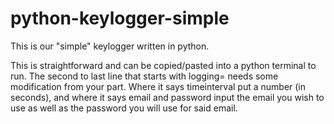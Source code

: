 # python-keylogger-simple

This is our "simple" keylogger written in python.

This is straightforward and can be copied/pasted into a python terminal to run.
The second to last line that starts with logging= needs some modification from your part. Where it says timeinterval put a number (in seconds), and where it says email and password input the email you wish to use as well as the password you will use for said email.
